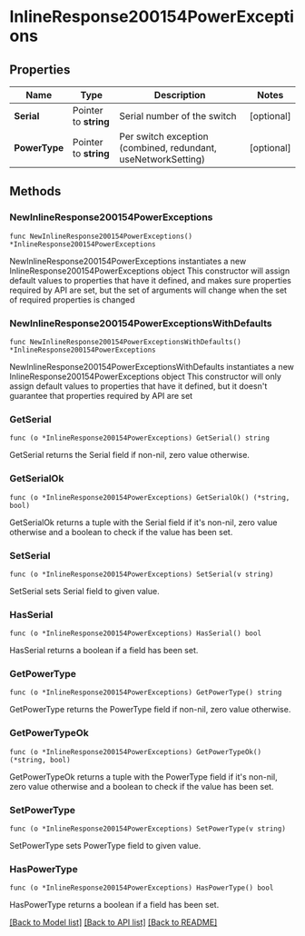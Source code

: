 # InlineResponse200154PowerExceptions

## Properties

Name | Type | Description | Notes
------------ | ------------- | ------------- | -------------
**Serial** | Pointer to **string** | Serial number of the switch | [optional] 
**PowerType** | Pointer to **string** | Per switch exception (combined, redundant, useNetworkSetting) | [optional] 

## Methods

### NewInlineResponse200154PowerExceptions

`func NewInlineResponse200154PowerExceptions() *InlineResponse200154PowerExceptions`

NewInlineResponse200154PowerExceptions instantiates a new InlineResponse200154PowerExceptions object
This constructor will assign default values to properties that have it defined,
and makes sure properties required by API are set, but the set of arguments
will change when the set of required properties is changed

### NewInlineResponse200154PowerExceptionsWithDefaults

`func NewInlineResponse200154PowerExceptionsWithDefaults() *InlineResponse200154PowerExceptions`

NewInlineResponse200154PowerExceptionsWithDefaults instantiates a new InlineResponse200154PowerExceptions object
This constructor will only assign default values to properties that have it defined,
but it doesn't guarantee that properties required by API are set

### GetSerial

`func (o *InlineResponse200154PowerExceptions) GetSerial() string`

GetSerial returns the Serial field if non-nil, zero value otherwise.

### GetSerialOk

`func (o *InlineResponse200154PowerExceptions) GetSerialOk() (*string, bool)`

GetSerialOk returns a tuple with the Serial field if it's non-nil, zero value otherwise
and a boolean to check if the value has been set.

### SetSerial

`func (o *InlineResponse200154PowerExceptions) SetSerial(v string)`

SetSerial sets Serial field to given value.

### HasSerial

`func (o *InlineResponse200154PowerExceptions) HasSerial() bool`

HasSerial returns a boolean if a field has been set.

### GetPowerType

`func (o *InlineResponse200154PowerExceptions) GetPowerType() string`

GetPowerType returns the PowerType field if non-nil, zero value otherwise.

### GetPowerTypeOk

`func (o *InlineResponse200154PowerExceptions) GetPowerTypeOk() (*string, bool)`

GetPowerTypeOk returns a tuple with the PowerType field if it's non-nil, zero value otherwise
and a boolean to check if the value has been set.

### SetPowerType

`func (o *InlineResponse200154PowerExceptions) SetPowerType(v string)`

SetPowerType sets PowerType field to given value.

### HasPowerType

`func (o *InlineResponse200154PowerExceptions) HasPowerType() bool`

HasPowerType returns a boolean if a field has been set.


[[Back to Model list]](../README.md#documentation-for-models) [[Back to API list]](../README.md#documentation-for-api-endpoints) [[Back to README]](../README.md)


